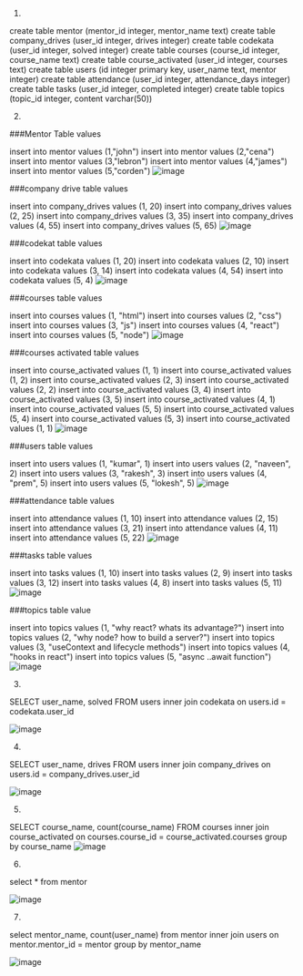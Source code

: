 1)
create table mentor (mentor_id integer, mentor_name text)
create table company_drives (user_id integer, drives integer)
create table codekata (user_id integer, solved integer)
create table courses (course_id integer, course_name text)
create table course_activated (user_id integer, courses text)
create table users (id integer primary key, user_name text, mentor integer)
create table attendance (user_id integer, attendance_days integer)
create table tasks (user_id integer, completed integer)
create table topics (topic_id integer, content varchar(50))

2)

###Mentor Table values

insert into mentor values (1,"john")
insert into mentor values (2,"cena")
insert into mentor values (3,"lebron")
insert into mentor values (4,"james")
insert into mentor values (5,"corden")
![image](https://user-images.githubusercontent.com/77113035/146030408-546631a4-9e8a-4c33-89d7-b873a915fc94.png)

###company drive table values

insert into company_drives values (1, 20)
insert into company_drives values (2, 25)
insert into company_drives values (3, 35)
insert into company_drives values (4, 55)
insert into company_drives values (5, 65)
![image](https://user-images.githubusercontent.com/77113035/146030503-c5e686e8-5f17-4c6a-b50b-a5183dc39b82.png)

###codekat table values

insert into codekata values (1, 20)
insert into codekata values (2, 10)
insert into codekata values (3, 14)
insert into codekata values (4, 54)
insert into codekata values (5, 4)
![image](https://user-images.githubusercontent.com/77113035/146030558-40229422-b818-440e-9026-ed663a181ee9.png)

###courses table values

insert into courses values (1, "html")
insert into courses values (2, "css")
insert into courses values (3, "js")
insert into courses values (4, "react")
insert into courses values (5, "node")
![image](https://user-images.githubusercontent.com/77113035/146030595-0a6451dd-9470-4a91-b49a-0c473edb6027.png)

###courses activated table values

insert into course_activated values (1, 1)
insert into course_activated values (1, 2)
insert into course_activated values (2, 3)
insert into course_activated values (2, 2)
insert into course_activated values (3, 4)
insert into course_activated values (3, 5)
insert into course_activated values (4, 1)
insert into course_activated values (5, 5)
insert into course_activated values (5, 4)
insert into course_activated values (5, 3)
insert into course_activated values (1, 1)
![image](https://user-images.githubusercontent.com/77113035/146030921-edb56d76-a24f-4dd0-a9e5-9cad340aea1d.png)

###users table values

insert into users values (1, "kumar", 1)
insert into users values (2, "naveen", 2)
insert into users values (3, "rakesh", 3)
insert into users values (4, "prem", 5)
insert into users values (5, "lokesh", 5)
![image](https://user-images.githubusercontent.com/77113035/146030713-4c48bc87-3600-4449-9bfc-1a2e33ec7a06.png)

###attendance table values

insert into attendance values (1, 10)
insert into attendance values (2, 15)
insert into attendance values (3, 21)
insert into attendance values (4, 11)
insert into attendance values (5, 22)
![image](https://user-images.githubusercontent.com/77113035/146030756-cc786739-a35f-42a1-9335-cd67bc7fe974.png)

###tasks table values

insert into tasks values (1, 10)
insert into tasks values (2, 9)
insert into tasks values (3, 12)
insert into tasks values (4, 8)
insert into tasks values (5, 11)
![image](https://user-images.githubusercontent.com/77113035/146030810-d3fc9830-5750-4e6a-a203-203406eec329.png)

###topics table value

insert into topics values (1, "why react? whats its advantage?")
insert into topics values (2, "why node? how to build a server?")
insert into topics values (3, "useContext and lifecycle methods")
insert into topics values (4, "hooks in react")
insert into topics values (5, "async ..await function")
![image](https://user-images.githubusercontent.com/77113035/146030852-57f301b3-4524-4b8d-a9d9-dc8f94841c5e.png)

3)
SELECT user_name, solved FROM users inner join codekata on users.id = codekata.user_id

![image](https://user-images.githubusercontent.com/77113035/146031519-ad9722da-e5a3-4bfb-8c98-25077d256acc.png)

4)
SELECT user_name, drives FROM users inner join company_drives on users.id = company_drives.user_id

![image](https://user-images.githubusercontent.com/77113035/146031619-b028a443-0042-4261-b375-dc9604773e9b.png)


5)
SELECT course_name, count(course_name) FROM courses inner join course_activated on courses.course_id = course_activated.courses group by course_name
![image](https://user-images.githubusercontent.com/77113035/146031708-0187a154-b2be-43fc-a442-cf972cc3278c.png)

6)
select * from mentor

![image](https://user-images.githubusercontent.com/77113035/146031887-1eaa03d8-97a9-4202-b391-8087c620ecde.png)


7)
select mentor_name, count(user_name) from mentor inner join users on mentor.mentor_id = mentor group by mentor_name

![image](https://user-images.githubusercontent.com/77113035/146032002-d1cde26d-bdd0-44d8-8885-1bcb0387afe4.png)

